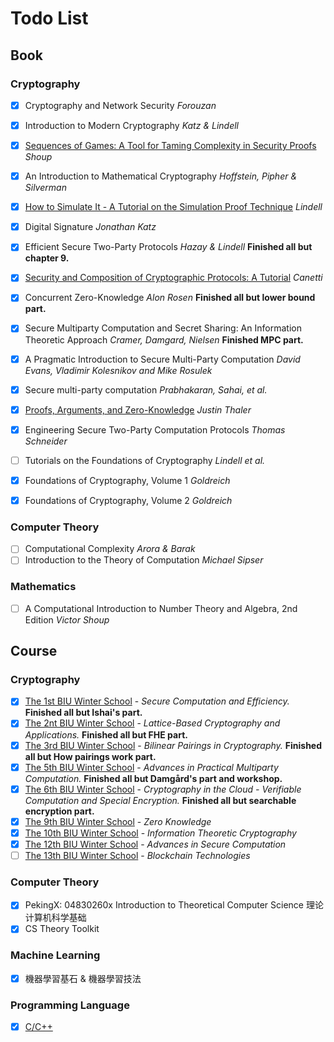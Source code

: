 
# Todo List

## Book

### Cryptography

- [x] Cryptography and Network Security *Forouzan*
- [x] Introduction to Modern Cryptography *Katz & Lindell*
- [x] [Sequences of Games: A Tool for Taming Complexity in Security Proofs](http://www.shoup.net/papers/games.pdf) *Shoup*
- [x] An Introduction to Mathematical Cryptography *Hoffstein, Pipher & Silverman*
- [x] [How to Simulate It - A Tutorial on the Simulation Proof Technique](https://eprint.iacr.org/2016/046.pdf) *Lindell*
- [x] Digital Signature *Jonathan Katz*
- [x] Efficient Secure Two-Party Protocols *Hazay & Lindell* **Finished all but chapter 9.**
- [x] [Security and Composition of Cryptographic Protocols: A Tutorial](https://eprint.iacr.org/2006/465) *Canetti*
- [x] Concurrent Zero-Knowledge *Alon Rosen* **Finished all but lower bound part.** 
- [x] Secure Multiparty Computation and Secret Sharing: An Information Theoretic Approach *Cramer, Damgard, Nielsen* **Finished MPC part.**
- [x] A Pragmatic Introduction to Secure Multi-Party Computation *David Evans, Vladimir Kolesnikov and Mike Rosulek* 
- [x] Secure multi-party computation *Prabhakaran, Sahai, et al.*
- [x] [Proofs, Arguments, and Zero-Knowledge](http://people.cs.georgetown.edu/jthaler/ProofsArgsAndZK.pdf) *Justin Thaler*
- [x] Engineering Secure Two-Party Computation Protocols *Thomas Schneider* 
- [ ] Tutorials on the Foundations of Cryptography *Lindell et al.*
- [x] Foundations of Cryptography, Volume 1 *Goldreich*
- [x] Foundations of Cryptography, Volume 2 *Goldreich*



### Computer Theory

- [ ] Computational Complexity *Arora & Barak*
- [ ] Introduction to the Theory of Computation *Michael Sipser*

### Mathematics

- [ ] A Computational Introduction to Number Theory and Algebra, 2nd Edition *Victor Shoup* 

## Course

### Cryptography

- [x] [The 1st BIU Winter School](https://cyber.biu.ac.il/event/the-1st-biu-winter-school/) - *Secure Computation and Efficiency.* **Finished all but Ishai's part.**
- [x] [The 2nt BIU Winter School](https://cyber.biu.ac.il/event/the-1st-biu-winter-school/) - *Lattice-Based Cryptography and Applications.* **Finished all but FHE part.**
- [x] [The 3rd BIU Winter School](https://cyber.biu.ac.il/event/the-3rd-biu-winter-school/) - *Bilinear Pairings in Cryptography.* **Finished all but How pairings work part.**
- [x] [The 5th BIU Winter School](https://cyber.biu.ac.il/event/the-5th-biu-winter-school/) - *Advances in Practical Multiparty Computation.* **Finished all but Damgård's part and workshop.**
- [x] [The 6th BIU Winter School](https://cyber.biu.ac.il/event/the-6th-biu-winter-school/) - *Cryptography in the Cloud - Verifiable Computation and Special Encryption.* **Finished all but searchable encryption part.**
- [x] [The 9th BIU Winter School](https://cyber.biu.ac.il/event/the-9th-biu-winter-school-on-cryptography/) - *Zero Knowledge*
- [x] [The 10th BIU Winter School](https://cyber.biu.ac.il/event/the-10th-biu-winter-school-on-cryptography/) - *Information Theoretic Cryptography*
- [x] [The 12th BIU Winter School](https://cyber.biu.ac.il/event/the-12th-biu-winter-school-on-cryptography/) - *Advances in Secure Computation*
- [ ] [The 13th BIU Winter School](https://cyber.biu.ac.il/event/the-13th-biu-winter-school-on-cryptography/) - *Blockchain Technologies*

### Computer Theory

- [x] PekingX: 04830260x Introduction to Theoretical Computer Science 理论计算机科学基础 
- [x] CS Theory Toolkit 

### Machine Learning

- [x] 機器學習基石 & 機器學習技法

### Programming Language 
- [x] [C/C++](https://www.bilibili.com/video/BV1Vf4y1P7pq)
